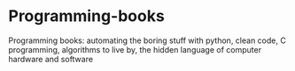 # Programming-books
Programming books: automating the boring stuff with python, clean code, C programming, algorithms to live by, the hidden language of computer hardware and software
